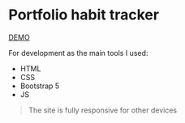 # Portfolio habit tracker

[DEMO](https://iuliiaverevkina.github.io/habit-tracker/)

For development as the main tools I used:
* HTML
* CSS
* Bootstrap 5
* JS
> The site is fully responsive for other devices
